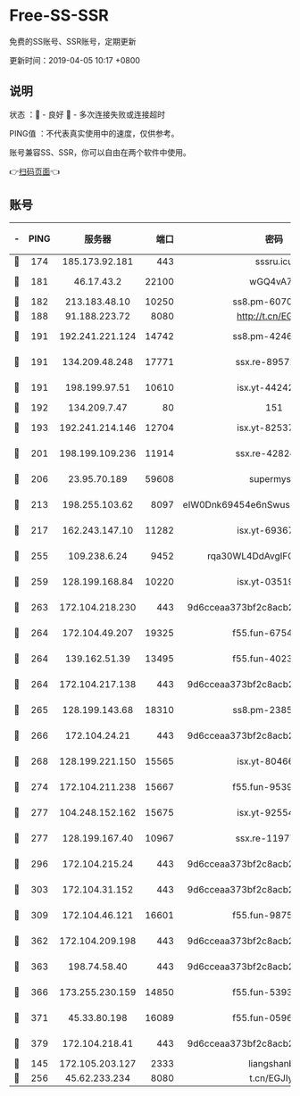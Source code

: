 # Free-SS-SSR

免费的SS账号、SSR账号，定期更新

更新时间：2019-04-05 10:17 +0800

## 说明

状态     ：🙂 - 良好 🙁 - 多次连接失败或连接超时

PING值   ：不代表真实使用中的速度，仅供参考。

账号兼容SS、SSR，你可以自由在两个软件中使用。

👉[扫码页面](https://liesauer.github.io/Free-SS-SSR/)👈

## 账号

|-|PING|服务器|端口|密码|加密方式|区域|
|:----:|:----:|:-----:|-----:|:----:|:----:|:----:|
|🙂|174|185.173.92.181|443|sssru.icu|rc4-md5|RU|
|🙂|181|46.17.43.2|22100|wGQ4vA7D|aes-256-gcm|RU|
|🙂|182|213.183.48.10|10250|ss8.pm-60707476|rc4-md5|RU|
|🙂|188|91.188.223.72|8080|http://t.cn/EGJIyrl|rc4-md5|RU|
|🙂|191|192.241.221.124|14742|ss8.pm-42467261|aes-256-cfb|US|
|🙂|191|134.209.48.248|17771|ssx.re-89572138|aes-256-cfb|US|
|🙂|191|198.199.97.51|10610|isx.yt-44242885|aes-256-cfb|US|
|🙂|192|134.209.7.47|80|151|chacha20|US|
|🙂|193|192.241.214.146|12704|isx.yt-82537234|aes-256-cfb|US|
|🙂|201|198.199.109.236|11914|ssx.re-42824797|aes-256-cfb|US|
|🙂|206|23.95.70.189|59608|supermyssr|chacha20-ietf|US|
|🙂|213|198.255.103.62|8097|eIW0Dnk69454e6nSwuspv9DmS201tQ0D|aes-256-cfb|US|
|🙂|217|162.243.147.10|11282|isx.yt-69367620|aes-256-cfb|US|
|🙂|255|109.238.6.24|9452|rqa30WL4DdAvgIFG6Fs3znzTa|aes-256-cfb|FR|
|🙂|259|128.199.168.84|10220|isx.yt-03519037|aes-256-cfb|SG|
|🙂|263|172.104.218.230|443|9d6cceaa373bf2c8acb22e60b6a58be6|aes-256-cfb|US|
|🙂|264|172.104.49.207|19325|f55.fun-67542122|aes-256-cfb|SG|
|🙂|264|139.162.51.39|13495|f55.fun-40234705|aes-256-cfb|SG|
|🙂|264|172.104.217.138|443|9d6cceaa373bf2c8acb22e60b6a58be6|aes-256-cfb|US|
|🙂|265|128.199.143.68|18310|ss8.pm-23855418|aes-256-cfb|SG|
|🙂|266|172.104.24.21|443|9d6cceaa373bf2c8acb22e60b6a58be6|aes-256-cfb|US|
|🙂|268|128.199.221.150|15565|isx.yt-80466912|aes-256-cfb|SG|
|🙂|274|172.104.211.238|15667|f55.fun-95394405|aes-256-cfb|US|
|🙂|277|104.248.152.162|15675|isx.yt-92554482|aes-256-cfb|SG|
|🙂|277|128.199.167.40|10967|ssx.re-11977047|aes-256-cfb|SG|
|🙂|296|172.104.215.24|443|9d6cceaa373bf2c8acb22e60b6a58be6|aes-256-cfb|US|
|🙂|303|172.104.31.152|443|9d6cceaa373bf2c8acb22e60b6a58be6|aes-256-cfb|US|
|🙂|309|172.104.46.121|16601|f55.fun-98755014|aes-256-cfb|SG|
|🙂|362|172.104.209.198|443|9d6cceaa373bf2c8acb22e60b6a58be6|aes-256-cfb|US|
|🙂|363|198.74.58.40|443|9d6cceaa373bf2c8acb22e60b6a58be6|aes-256-cfb|US|
|🙂|366|173.255.230.159|14850|f55.fun-53932757|aes-256-cfb|US|
|🙂|371|45.33.80.198|16089|f55.fun-05960276|aes-256-cfb|US|
|🙂|379|172.104.218.41|443|9d6cceaa373bf2c8acb22e60b6a58be6|aes-256-cfb|US|
|🙂|145|172.105.203.127|2333|liangshanbo|chacha20|JP|
|🙂|256|45.62.233.234|8080|t.cn/EGJIyrl|rc4-md5|CA|
